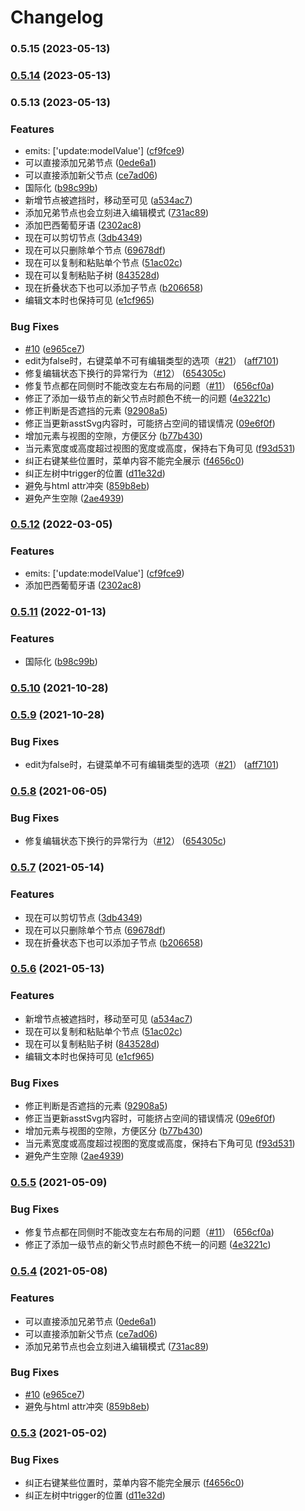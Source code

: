 # Changelog

### 0.5.15 (2023-05-13)

### [0.5.14](https://github.com/hellowuxin/vue3-mindmap/compare/v0.5.13...v0.5.14) (2023-05-13)

### 0.5.13 (2023-05-13)


### Features

* emits: ['update:modelValue'] ([cf9fce9](https://github.com/hellowuxin/vue3-mindmap/commit/cf9fce9038ce60977fe3e3c308c1af92bed32c11))
* 可以直接添加兄弟节点 ([0ede6a1](https://github.com/hellowuxin/vue3-mindmap/commit/0ede6a1d91ecda23546cf1dc678e8f8175d685d1))
* 可以直接添加新父节点 ([ce7ad06](https://github.com/hellowuxin/vue3-mindmap/commit/ce7ad063d787673cf5ada4b5cd13376d5f816a8a))
* 国际化 ([b98c99b](https://github.com/hellowuxin/vue3-mindmap/commit/b98c99badd26320c1f5c9741a6fc1118fa5e63db))
* 新增节点被遮挡时，移动至可见 ([a534ac7](https://github.com/hellowuxin/vue3-mindmap/commit/a534ac7c961844018e98459151f5d18c60f29ea4))
* 添加兄弟节点也会立刻进入编辑模式 ([731ac89](https://github.com/hellowuxin/vue3-mindmap/commit/731ac893fbcf0f81a8dd4e6ef41ed37d96439f72))
* 添加巴西葡萄牙语 ([2302ac8](https://github.com/hellowuxin/vue3-mindmap/commit/2302ac83dbfc2c694510573422be4b1349f6a88d))
* 现在可以剪切节点 ([3db4349](https://github.com/hellowuxin/vue3-mindmap/commit/3db43498ac6bf96e929c1d7fe6af8c7d03691903))
* 现在可以只删除单个节点 ([69678df](https://github.com/hellowuxin/vue3-mindmap/commit/69678df3a837bc950cafd2667f027401f4d50375))
* 现在可以复制和粘贴单个节点 ([51ac02c](https://github.com/hellowuxin/vue3-mindmap/commit/51ac02c0c54687b9a2093b192b4d275a056f8026))
* 现在可以复制粘贴子树 ([843528d](https://github.com/hellowuxin/vue3-mindmap/commit/843528d5cf06a24715bc608724e249db26ce1f00))
* 现在折叠状态下也可以添加子节点 ([b206658](https://github.com/hellowuxin/vue3-mindmap/commit/b20665871519a35bd9d8fbdcdb41a96031fc9cdc))
* 编辑文本时也保持可见 ([e1cf965](https://github.com/hellowuxin/vue3-mindmap/commit/e1cf9656389d094ba2088cce4a904e420b02462d))


### Bug Fixes

* [#10](https://github.com/hellowuxin/vue3-mindmap/issues/10) ([e965ce7](https://github.com/hellowuxin/vue3-mindmap/commit/e965ce74064b87ae1a8b6a5222b7c44d3c0cf3f3))
* edit为false时，右键菜单不可有编辑类型的选项（[#21](https://github.com/hellowuxin/vue3-mindmap/issues/21)） ([aff7101](https://github.com/hellowuxin/vue3-mindmap/commit/aff710137764ebaa9de5a75403c9a4626b436527))
* 修复编辑状态下换行的异常行为（[#12](https://github.com/hellowuxin/vue3-mindmap/issues/12)） ([654305c](https://github.com/hellowuxin/vue3-mindmap/commit/654305c818a5bd77497aa8844fb61f2f8d19e83a))
* 修复节点都在同侧时不能改变左右布局的问题（[#11](https://github.com/hellowuxin/vue3-mindmap/issues/11)） ([656cf0a](https://github.com/hellowuxin/vue3-mindmap/commit/656cf0ae637f9f632ed166864b625b81333e42a4))
* 修正了添加一级节点的新父节点时颜色不统一的问题 ([4e3221c](https://github.com/hellowuxin/vue3-mindmap/commit/4e3221c64eafaa2299ad3c7c50adcf0800d2fa5f))
* 修正判断是否遮挡的元素 ([92908a5](https://github.com/hellowuxin/vue3-mindmap/commit/92908a525ed464d65b7d6a72da94036758615efa))
* 修正当更新asstSvg内容时，可能挤占空间的错误情况 ([09e6f0f](https://github.com/hellowuxin/vue3-mindmap/commit/09e6f0f420ded45edb8fadefa36c66368b4248e6))
* 增加元素与视图的空隙，方便区分 ([b77b430](https://github.com/hellowuxin/vue3-mindmap/commit/b77b4306ad3771c044eba8ce7191be8d106cf4e6))
* 当元素宽度或高度超过视图的宽度或高度，保持右下角可见 ([f93d531](https://github.com/hellowuxin/vue3-mindmap/commit/f93d5319167157276dd09bc611e6f6c0b69dc6c6))
* 纠正右键某些位置时，菜单内容不能完全展示 ([f4656c0](https://github.com/hellowuxin/vue3-mindmap/commit/f4656c0389b6f2c2ec27e14dd4944c414bd8d48d))
* 纠正左树中trigger的位置 ([d11e32d](https://github.com/hellowuxin/vue3-mindmap/commit/d11e32d047851e9e6254f060510cbafe0c9c7a6f))
* 避免与html attr冲突 ([859b8eb](https://github.com/hellowuxin/vue3-mindmap/commit/859b8eb4777cdaa292c74c090749dbdbe4213252))
* 避免产生空隙 ([2ae4939](https://github.com/hellowuxin/vue3-mindmap/commit/2ae4939d29bd4d42460db21394a49e70c6c49900))

### [0.5.12](https://github.com/hellowuxin/vue3-mindmap/compare/v0.5.11...v0.5.12) (2022-03-05)


### Features

* emits: ['update:modelValue'] ([cf9fce9](https://github.com/hellowuxin/vue3-mindmap/commit/cf9fce9038ce60977fe3e3c308c1af92bed32c11))
* 添加巴西葡萄牙语 ([2302ac8](https://github.com/hellowuxin/vue3-mindmap/commit/2302ac83dbfc2c694510573422be4b1349f6a88d))

### [0.5.11](https://github.com/hellowuxin/vue3-mindmap/compare/v0.5.9...v0.5.11) (2022-01-13)


### Features

* 国际化 ([b98c99b](https://github.com/hellowuxin/vue3-mindmap/commit/b98c99badd26320c1f5c9741a6fc1118fa5e63db))

### [0.5.10](https://github.com/hellowuxin/vue3-mindmap/compare/v0.5.9...v0.5.10) (2021-10-28)

### [0.5.9](https://github.com/hellowuxin/vue3-mindmap/compare/v0.5.8...v0.5.9) (2021-10-28)


### Bug Fixes

* edit为false时，右键菜单不可有编辑类型的选项（[#21](https://github.com/hellowuxin/vue3-mindmap/issues/21)） ([aff7101](https://github.com/hellowuxin/vue3-mindmap/commit/aff710137764ebaa9de5a75403c9a4626b436527))

### [0.5.8](https://github.com/hellowuxin/vue3-mindmap/compare/v0.5.7...v0.5.8) (2021-06-05)


### Bug Fixes

* 修复编辑状态下换行的异常行为（[#12](https://github.com/hellowuxin/vue3-mindmap/issues/12)） ([654305c](https://github.com/hellowuxin/vue3-mindmap/commit/654305c818a5bd77497aa8844fb61f2f8d19e83a))

### [0.5.7](https://github.com/hellowuxin/vue3-mindmap/compare/v0.5.6...v0.5.7) (2021-05-14)


### Features

* 现在可以剪切节点 ([3db4349](https://github.com/hellowuxin/vue3-mindmap/commit/3db43498ac6bf96e929c1d7fe6af8c7d03691903))
* 现在可以只删除单个节点 ([69678df](https://github.com/hellowuxin/vue3-mindmap/commit/69678df3a837bc950cafd2667f027401f4d50375))
* 现在折叠状态下也可以添加子节点 ([b206658](https://github.com/hellowuxin/vue3-mindmap/commit/b20665871519a35bd9d8fbdcdb41a96031fc9cdc))

### [0.5.6](https://github.com/hellowuxin/vue3-mindmap/compare/v0.5.5...v0.5.6) (2021-05-13)


### Features

* 新增节点被遮挡时，移动至可见 ([a534ac7](https://github.com/hellowuxin/vue3-mindmap/commit/a534ac7c961844018e98459151f5d18c60f29ea4))
* 现在可以复制和粘贴单个节点 ([51ac02c](https://github.com/hellowuxin/vue3-mindmap/commit/51ac02c0c54687b9a2093b192b4d275a056f8026))
* 现在可以复制粘贴子树 ([843528d](https://github.com/hellowuxin/vue3-mindmap/commit/843528d5cf06a24715bc608724e249db26ce1f00))
* 编辑文本时也保持可见 ([e1cf965](https://github.com/hellowuxin/vue3-mindmap/commit/e1cf9656389d094ba2088cce4a904e420b02462d))


### Bug Fixes

* 修正判断是否遮挡的元素 ([92908a5](https://github.com/hellowuxin/vue3-mindmap/commit/92908a525ed464d65b7d6a72da94036758615efa))
* 修正当更新asstSvg内容时，可能挤占空间的错误情况 ([09e6f0f](https://github.com/hellowuxin/vue3-mindmap/commit/09e6f0f420ded45edb8fadefa36c66368b4248e6))
* 增加元素与视图的空隙，方便区分 ([b77b430](https://github.com/hellowuxin/vue3-mindmap/commit/b77b4306ad3771c044eba8ce7191be8d106cf4e6))
* 当元素宽度或高度超过视图的宽度或高度，保持右下角可见 ([f93d531](https://github.com/hellowuxin/vue3-mindmap/commit/f93d5319167157276dd09bc611e6f6c0b69dc6c6))
* 避免产生空隙 ([2ae4939](https://github.com/hellowuxin/vue3-mindmap/commit/2ae4939d29bd4d42460db21394a49e70c6c49900))

### [0.5.5](https://github.com/hellowuxin/vue3-mindmap/compare/v0.5.4...v0.5.5) (2021-05-09)


### Bug Fixes

* 修复节点都在同侧时不能改变左右布局的问题（[#11](https://github.com/hellowuxin/vue3-mindmap/issues/11)） ([656cf0a](https://github.com/hellowuxin/vue3-mindmap/commit/656cf0ae637f9f632ed166864b625b81333e42a4))
* 修正了添加一级节点的新父节点时颜色不统一的问题 ([4e3221c](https://github.com/hellowuxin/vue3-mindmap/commit/4e3221c64eafaa2299ad3c7c50adcf0800d2fa5f))

### [0.5.4](https://github.com/hellowuxin/vue3-mindmap/compare/v0.5.3...v0.5.4) (2021-05-08)

### Features

* 可以直接添加兄弟节点 ([0ede6a1](https://github.com/hellowuxin/vue3-mindmap/commit/0ede6a1d91ecda23546cf1dc678e8f8175d685d1))
* 可以直接添加新父节点 ([ce7ad06](https://github.com/hellowuxin/vue3-mindmap/commit/ce7ad063d787673cf5ada4b5cd13376d5f816a8a))
* 添加兄弟节点也会立刻进入编辑模式 ([731ac89](https://github.com/hellowuxin/vue3-mindmap/commit/731ac893fbcf0f81a8dd4e6ef41ed37d96439f72))

### Bug Fixes

* [#10](https://github.com/hellowuxin/vue3-mindmap/issues/10) ([e965ce7](https://github.com/hellowuxin/vue3-mindmap/commit/e965ce74064b87ae1a8b6a5222b7c44d3c0cf3f3))
* 避免与html attr冲突 ([859b8eb](https://github.com/hellowuxin/vue3-mindmap/commit/859b8eb4777cdaa292c74c090749dbdbe4213252))

### [0.5.3](https://github.com/hellowuxin/vue3-mindmap/compare/v0.5.2...v0.5.3) (2021-05-02)

### Bug Fixes

* 纠正右键某些位置时，菜单内容不能完全展示 ([f4656c0](https://github.com/hellowuxin/vue3-mindmap/commit/f4656c0389b6f2c2ec27e14dd4944c414bd8d48d))
* 纠正左树中trigger的位置 ([d11e32d](https://github.com/hellowuxin/vue3-mindmap/commit/d11e32d047851e9e6254f060510cbafe0c9c7a6f))
